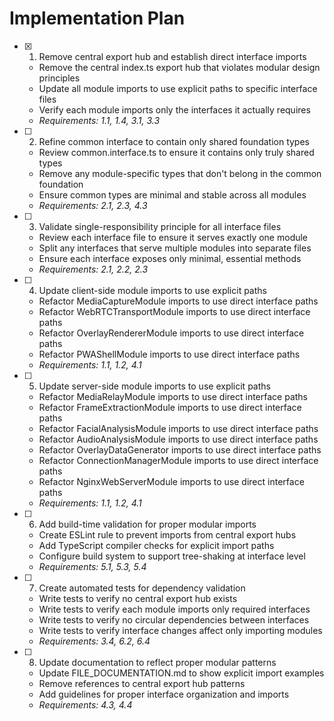 # Implementation Plan

- [x] 1. Remove central export hub and establish direct interface imports
  - Remove the central index.ts export hub that violates modular design principles
  - Update all module imports to use explicit paths to specific interface files
  - Verify each module imports only the interfaces it actually requires
  - _Requirements: 1.1, 1.4, 3.1, 3.3_

- [ ] 2. Refine common interface to contain only shared foundation types
  - Review common.interface.ts to ensure it contains only truly shared types
  - Remove any module-specific types that don't belong in the common foundation
  - Ensure common types are minimal and stable across all modules
  - _Requirements: 2.1, 2.3, 4.3_

- [ ] 3. Validate single-responsibility principle for all interface files
  - Review each interface file to ensure it serves exactly one module
  - Split any interfaces that serve multiple modules into separate files
  - Ensure each interface exposes only minimal, essential methods
  - _Requirements: 2.1, 2.2, 2.3_

- [ ] 4. Update client-side module imports to use explicit paths
  - Refactor MediaCaptureModule imports to use direct interface paths
  - Refactor WebRTCTransportModule imports to use direct interface paths
  - Refactor OverlayRendererModule imports to use direct interface paths
  - Refactor PWAShellModule imports to use direct interface paths
  - _Requirements: 1.1, 1.2, 4.1_

- [ ] 5. Update server-side module imports to use explicit paths
  - Refactor MediaRelayModule imports to use direct interface paths
  - Refactor FrameExtractionModule imports to use direct interface paths
  - Refactor FacialAnalysisModule imports to use direct interface paths
  - Refactor AudioAnalysisModule imports to use direct interface paths
  - Refactor OverlayDataGenerator imports to use direct interface paths
  - Refactor ConnectionManagerModule imports to use direct interface paths
  - Refactor NginxWebServerModule imports to use direct interface paths
  - _Requirements: 1.1, 1.2, 4.1_

- [ ] 6. Add build-time validation for proper modular imports
  - Create ESLint rule to prevent imports from central export hubs
  - Add TypeScript compiler checks for explicit import paths
  - Configure build system to support tree-shaking at interface level
  - _Requirements: 5.1, 5.3, 5.4_

- [ ] 7. Create automated tests for dependency validation
  - Write tests to verify no central export hub exists
  - Write tests to verify each module imports only required interfaces
  - Write tests to verify no circular dependencies between interfaces
  - Write tests to verify interface changes affect only importing modules
  - _Requirements: 3.4, 6.2, 6.4_

- [ ] 8. Update documentation to reflect proper modular patterns
  - Update FILE_DOCUMENTATION.md to show explicit import examples
  - Remove references to central export hub patterns
  - Add guidelines for proper interface organization and imports
  - _Requirements: 4.3, 4.4_
